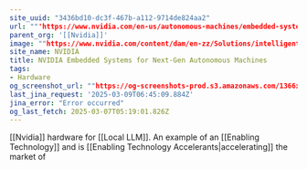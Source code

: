 ```yaml
---
site_uuid: "3436bd10-dc3f-467b-a112-9714de824aa2"
url: ""'https://www.nvidia.com/en-us/autonomous-machines/embedded-systems/'""
parent_org: '[[Nvidia]]'
image: ""https://www.nvidia.com/content/dam/en-zz/Solutions/intelligent-machines/embedded-systems/nvidia-metropolis-iva-microservices-og-1200x630.jpg""
site_name: NVIDIA
title: NVIDIA Embedded Systems for Next-Gen Autonomous Machines
tags:
- Hardware
og_screenshot_url: ""https://og-screenshots-prod.s3.amazonaws.com/1366x768/80/false/0427d58184f474280430b1dacaf3e964d80d92bbfa3674fbc1f4abc260b88c85.jpeg""
last_jina_request: '2025-03-09T06:45:09.884Z'
jina_error: "Error occurred"
og_last_fetch: 2025-03-07T05:19:01.826Z
---
```



[[Nvidia]] hardware for [[Local LLM]].  An example of an [[Enabling Technology]] and is [[Enabling Technology Accelerants|accelerating]] the market of 



